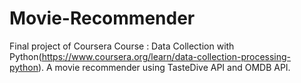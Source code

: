 # Movie-Recommender
Final project of Coursera Course : Data Collection with Python(https://www.coursera.org/learn/data-collection-processing-python). A movie recommender using TasteDive API and OMDB API. 
